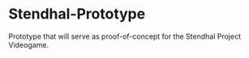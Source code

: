 # Stendhal-Prototype
Prototype that will serve as proof-of-concept for the Stendhal Project Videogame.
